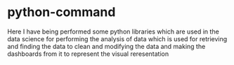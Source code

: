 # python-command
Here I have being performed some python libraries which are used in the data science for performing the analysis of data which is used for retrieving and finding the data to clean and modifying the data and making the dashboards from it to represent the visual reresentation
